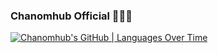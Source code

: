 ### Chanomhub Official 🥂🍺🍻

[![Chanomhub's GitHub | Languages Over Time](https://stats.quine.sh/Chanomhub/languages-over-time?theme=dark)](https://quine.sh?utm_source=widgets&utm_campaign=Chanomhub)




<!--
**Chanomhub/Chanomhub** is a ✨ _special_ ✨ repository because its `README.md` (this file) appears on your GitHub profile.

Here are some ideas to get you started:

- 🔭 I’m currently working on ...
- 🌱 I’m currently learning ...
- 👯 I’m looking to collaborate on ...
- 🤔 I’m looking for help with ...
- 💬 Ask me about ...
- 📫 How to reach me: ...
- 😄 Pronouns: ...
- ⚡ Fun fact: ...
-->
